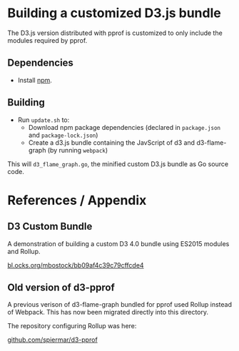 # Building a customized D3.js bundle

The D3.js version distributed with pprof is customized to only include the
modules required by pprof.

## Dependencies

- Install [npm](https://www.npmjs.com).

## Building

- Run `update.sh` to:
  - Download npm package dependencies (declared in `package.json` and `package-lock.json`)
  - Create a d3.js bundle containing the JavScript of d3 and d3-flame-graph (by running `webpack`)

This will `d3_flame_graph.go`, the minified custom D3.js bundle as Go source code.

# References / Appendix

## D3 Custom Bundle

A demonstration of building a custom D3 4.0 bundle using ES2015 modules and Rollup. 

[bl.ocks.org/mbostock/bb09af4c39c79cffcde4](https://bl.ocks.org/mbostock/bb09af4c39c79cffcde4)

## Old version of d3-pprof

A previous verison of d3-flame-graph bundled for pprof used Rollup instead of
Webpack. This has now been migrated directly into this directory.

The repository configuring Rollup was here:

[github.com/spiermar/d3-pprof](https://github.com/spiermar/d3-pprof)
